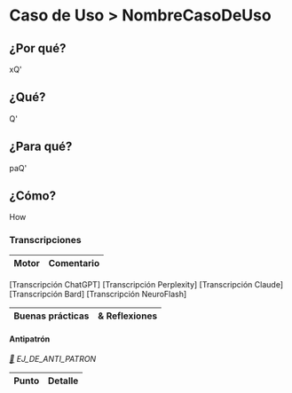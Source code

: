 # Caso de Uso > NombreCasoDeUso

## ¿Por qué?

xQ'

## ¿Qué? 

Q'

## ¿Para qué?

paQ'

## ¿Cómo?

How

### Transcripciones 

|Motor|Comentario|
|-|-|
[Transcripción ChatGPT]
[Transcripción Perplexity]
[Transcripción Claude]
[Transcripción Bard]
[Transcripción NeuroFlash]

|Buenas prácticas|& Reflexiones
|-|-|

#### Antipatrón

*[:link:]() EJ_DE_ANTI_PATRON*

|Punto|Detalle|
|-|-|

